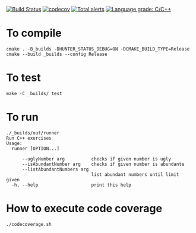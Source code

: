 [![Build Status](https://github.com/stringbasic/cpp-exercises/workflows/CI/badge.svg)](https://github.com/stringbasic/cpp-exercises/actions)
[![codecov](https://codecov.io/gh/stringbasic/cpp-exercises/branch/master/graph/badge.svg)](https://codecov.io/gh/stringbasic/cpp-exercises)
[![Total alerts](https://img.shields.io/lgtm/alerts/g/stringbasic/cpp-exercises.svg?logo=lgtm&logoWidth=18)](https://lgtm.com/projects/g/stringbasic/cpp-exercises/alerts/)
[![Language grade: C/C++](https://img.shields.io/lgtm/grade/cpp/g/stringbasic/cpp-exercises.svg?logo=lgtm&logoWidth=18)](https://lgtm.com/projects/g/stringbasic/cpp-exercises/context:cpp)

# To compile
```
cmake . -B_builds -DHUNTER_STATUS_DEBUG=ON -DCMAKE_BUILD_TYPE=Release
cmake --build _builds --config Release
```

# To test
```
make -C _builds/ test
```

# To run
```
./_builds/out/runner
Run C++ exercises
Usage:
  runner [OPTION...]

      --uglyNumber arg          checks if given number is ugly
      --isAbundantNumber arg    checks if given number is abundante
      --listAbundantNumbers arg
                                list abundant numbers until limit given
  -h, --help                    print this help

```

# How to execute code coverage
```
./codecoverage.sh
```

